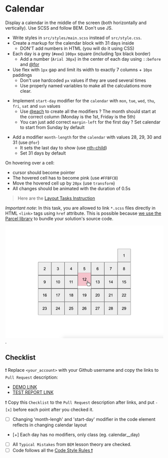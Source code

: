 # Calendar

Display a calendar in the middle of the screen (both horizontally and vertically). Use SCSS and follow BEM. Don't use JS.

+ Write styles in `src/styles/main.scss` instead of `src/style.css`.
+ Create a markup for the calendar block with 31 days inside
  + DON'T add numbers in HTML (you will do it using CSS)
+ Each day is a grey (`#eee`) `100px` square (including 1px black border)
  + Add a number (`Arial 30px`) in the center of each day using `::before` and [@for](https://sass-lang.com/documentation/at-rules/control/for)
+ Use flex with `1px` gap and limit its width to exactly 7 columns + `10px` paddings
  + Don't use hardcoded `px` values if they are used several times
  + Use properly named variables to make all the calculations more clear.
- Implement `start-day` modifier for the `calendar` with `mon`, `tue`, `wed`, `thu`, `fri`, `sat` and `sun` values
  - Use [@each](https://sass-lang.com/documentation/at-rules/control/each) to create all the modifiers
  ? The month should start at the correct column (Monday is the 1st, Friday is the 5th)
  - You can just add correct `margin-left` for the first day
  ? Set calendar to start from Sunday by default
+ Add a modifier `month-length` for the `calendar` with values 28, 29, 30 and 31 (use `@for`)
  - It sets the last day to show (use [nth-child](https://css-tricks.com/how-nth-child-works/))
  + Set 31 days by default

On hovering over a cell:
+ cursor should become pointer
+ The hovered cell has to become pink (use `#FFBFCB`)
+ Move the hovered cell up by `20px` (use `transform`)
+ All changes should be animated with the duration of 0.5s

> Here are the [Layout Tasks Instruction](https://github.com/mate-academy/layout_task-guideline#how-to-solve-the-layout-tasks-on-github)

*Important note*: In this task, you are allowed to link `*.scss` files directly in HTML `<link>` tags using `href` attribute.
This is possible because [we use the Parcel library](https://en.parceljs.org/scss.html) to bundle your solution's source code.

![reference image](reference.png).

## Checklist

❗️ Replace `<your_account>` with your Github username and copy the links to `Pull Request` description:

- [DEMO LINK](https://Q1W2E3R4T5Y6U7I8a.github.io/layout_calendar/)
- [TEST REPORT LINK](https://Q1W2E3R4T5Y6U7I8a.github.io/layout_calendar/report/html_report/)

❗️ Copy this `Checklist` to the `Pull Request` description after links, and put `- [x]` before each point after you checked it.

- [ ] Changing 'month-lengh' and 'start-day' modifier in the code element
reflects in changing calendar layout
- [+] Each day has no modifiers, only class (eg. calendar__day)
- [ ] All `Typical Mistakes` from `BEM` lesson theory are checked.
- [ ] Code follows all the [Code Style Rules ❗️](https://mate-academy.github.io/layout_task-guideline/html-css-code-style-rules)

